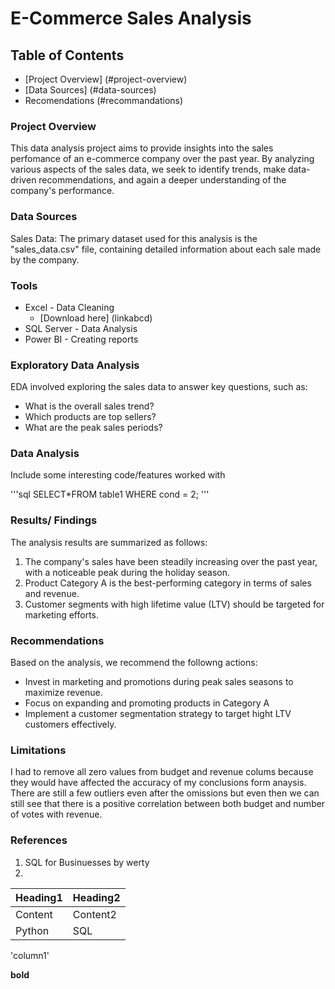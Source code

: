 # E-Commerce Sales Analysis

## Table of Contents

- [Project Overview] (#project-overview)
- [Data Sources] (#data-sources)
- Recomendations (#recommandations)

### Project Overview 

This data analysis project aims to provide insights into the sales perfomance of an e-commerce company over the past year. By analyzing various aspects of the sales data, we seek to identify trends, make data-driven recommendations, and again a deeper understanding of the company's performance. 

### Data Sources

Sales Data: The primary dataset used for this analysis is the "sales_data.csv" file, containing detailed information about each sale made by the company. 

### Tools 

- Excel - Data Cleaning 
	- [Download here] (linkabcd)
- SQL Server - Data Analysis
- Power BI - Creating reports 

### Exploratory Data Analysis

EDA involved exploring the sales data to answer key questions, such as:

- What is the overall sales trend?
- Which products are top sellers?
- What are the peak sales periods?

### Data Analysis

Include some interesting code/features worked with 

'''sql
SELECT*FROM table1 
WHERE cond = 2; 
'''

### Results/ Findings
The analysis results are summarized as follows:
1. The company's sales have been steadily increasing over the past year, with a noticeable peak during the holiday season. 
2. Product Category A is the best-performing category in terms of sales and revenue.
3. Customer segments with high lifetime value (LTV) should be targeted for marketing efforts.

### Recommendations

Based on the analysis, we recommend the followng actions: 
- Invest in marketing and promotions during peak sales seasons to maximize revenue. 
- Focus on expanding and promoting products in Category A
- Implement a customer segmentation strategy to target hight LTV customers effectively. 

### Limitations 

I had to remove all zero values from budget and revenue colums because they would have affected the accuracy of my conclusions form anaysis. There are still a few outliers even after the omissions but even then we can still see that there is a positive correlation between both budget and number of votes with revenue. 


### References
1. SQL for Businuesses by werty 
2. 

|Heading1|Heading2|
|--------|--------|
|Content|Content2|
|Python|SQL

'column1'

**bold**



















